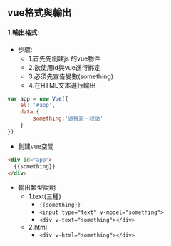 ## vue格式與輸出

#### 1.輸出格式:
- 步驟:
    - 1.首先先創建js 的vue物件
    - 2.欲使用id與vue進行綁定
    - 3.必須先宣告變數(something)
    - 4.在HTML文本進行輸出
```javascript
var app = new Vue({
    el: '#app',
    data:{
        something:'這裡是一段話'
    }
})
```
- 創建vue空間
```html
<div id="app">
  {{something}}
</div>
```
- 輸出類型說明
    - 1.text(三種)
        - ```{{something}}```
        - ```<input type="text" v-model="something">```
        - ```<div v-text="something"></div>```
    - 2.html
        - ```<div v-html="something"></div>```




